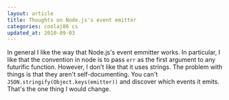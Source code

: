 ```yaml
---
layout: article
title: Thoughts on Node.js's event emitter
categories: coolaj86 cs
updated_at: 2010-09-03
---
```


In general I like the way that Node.js's event emmitter works.
In particular, I like that the convention in node is to pass `err` as the first argument to any futurific function.
However, I don't like that it uses strings.
The problem with things is that they aren't self-documenting.
You can't `JSON.stringify(Object.keys(emitter))` and discover which events it emits.
That's the one thing I would change.
